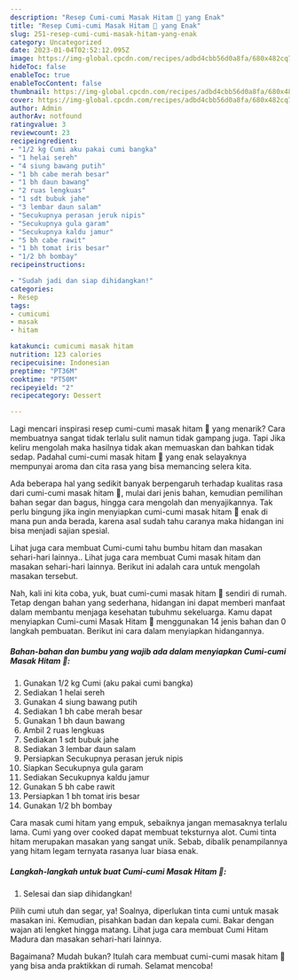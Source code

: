 ```yaml
---
description: "Resep Cumi-cumi Masak Hitam 🖤 yang Enak"
title: "Resep Cumi-cumi Masak Hitam 🖤 yang Enak"
slug: 251-resep-cumi-cumi-masak-hitam-yang-enak
category: Uncategorized
date: 2023-01-04T02:52:12.095Z
image: https://img-global.cpcdn.com/recipes/adbd4cbb56d0a8fa/680x482cq70/cumi-cumi-masak-hitam-foto-resep-utama.jpg
hideToc: false
enableToc: true
enableTocContent: false
thumbnail: https://img-global.cpcdn.com/recipes/adbd4cbb56d0a8fa/680x482cq70/cumi-cumi-masak-hitam-foto-resep-utama.jpg
cover: https://img-global.cpcdn.com/recipes/adbd4cbb56d0a8fa/680x482cq70/cumi-cumi-masak-hitam-foto-resep-utama.jpg
author: Admin
authorAv: notfound
ratingvalue: 3
reviewcount: 23
recipeingredient:
- "1/2 kg Cumi aku pakai cumi bangka"
- "1 helai sereh"
- "4 siung bawang putih"
- "1 bh cabe merah besar"
- "1 bh daun bawang"
- "2 ruas lengkuas"
- "1 sdt bubuk jahe"
- "3 lembar daun salam"
- "Secukupnya perasan jeruk nipis"
- "Secukupnya gula garam"
- "Secukupnya kaldu jamur"
- "5 bh cabe rawit"
- "1 bh tomat iris besar"
- "1/2 bh bombay"
recipeinstructions:

- "Sudah jadi dan siap dihidangkan!"
categories:
- Resep
tags:
- cumicumi
- masak
- hitam

katakunci: cumicumi masak hitam 
nutrition: 123 calories
recipecuisine: Indonesian
preptime: "PT36M"
cooktime: "PT50M"
recipeyield: "2"
recipecategory: Dessert

---
```



Lagi mencari inspirasi resep cumi-cumi masak hitam 🖤 yang menarik? Cara membuatnya sangat tidak terlalu sulit namun tidak gampang juga. Tapi Jika keliru mengolah maka hasilnya tidak akan memuaskan dan bahkan tidak sedap. Padahal cumi-cumi masak hitam 🖤 yang enak selayaknya mempunyai aroma dan cita rasa yang bisa memancing selera kita.


Ada beberapa hal yang sedikit banyak berpengaruh terhadap kualitas rasa dari cumi-cumi masak hitam 🖤, mulai dari jenis bahan, kemudian pemilihan bahan segar dan bagus, hingga cara mengolah dan menyajikannya. Tak perlu bingung jika ingin menyiapkan cumi-cumi masak hitam 🖤 enak di mana pun anda berada, karena asal sudah tahu caranya maka hidangan ini bisa menjadi sajian spesial.

Lihat juga cara membuat Cumi-cumi tahu bumbu hitam dan masakan sehari-hari lainnya.. Lihat juga cara membuat Cumi masak hitam dan masakan sehari-hari lainnya. Berikut ini adalah cara untuk mengolah masakan tersebut.


Nah, kali ini kita coba, yuk, buat cumi-cumi masak hitam 🖤 sendiri di rumah. Tetap dengan bahan yang sederhana, hidangan ini dapat memberi manfaat dalam membantu menjaga kesehatan tubuhmu sekeluarga. Kamu dapat menyiapkan Cumi-cumi Masak Hitam 🖤 menggunakan 14 jenis bahan dan 0 langkah pembuatan. Berikut ini cara dalam menyiapkan hidangannya.

<!--inarticleads1-->

##### Bahan-bahan dan bumbu yang wajib ada dalam menyiapkan Cumi-cumi Masak Hitam 🖤:

1. Gunakan 1/2 kg Cumi (aku pakai cumi bangka)
1. Sediakan 1 helai sereh
1. Gunakan 4 siung bawang putih
1. Sediakan 1 bh cabe merah besar
1. Gunakan 1 bh daun bawang
1. Ambil 2 ruas lengkuas
1. Sediakan 1 sdt bubuk jahe
1. Sediakan 3 lembar daun salam
1. Persiapkan Secukupnya perasan jeruk nipis
1. Siapkan Secukupnya gula garam
1. Sediakan Secukupnya kaldu jamur
1. Gunakan 5 bh cabe rawit
1. Persiapkan 1 bh tomat iris besar
1. Gunakan 1/2 bh bombay


Cara masak cumi hitam yang empuk, sebaiknya jangan memasaknya terlalu lama. Cumi yang over cooked dapat membuat teksturnya alot. Cumi tinta hitam merupakan masakan yang sangat unik. Sebab, dibalik penampilannya yang hitam legam ternyata rasanya luar biasa enak. 

<!--inarticleads2-->

##### Langkah-langkah untuk buat Cumi-cumi Masak Hitam 🖤:


1. Selesai dan siap dihidangkan!

Pilih cumi utuh dan segar, ya! Soalnya, diperlukan tinta cumi untuk masak masakan ini. Kemudian, pisahkan badan dan kepala cumi. Bakar dengan wajan ati lengket hingga matang. Lihat juga cara membuat Cumi Hitam Madura dan masakan sehari-hari lainnya. 

Bagaimana? Mudah bukan? Itulah cara membuat cumi-cumi masak hitam 🖤 yang bisa anda praktikkan di rumah. Selamat mencoba!
